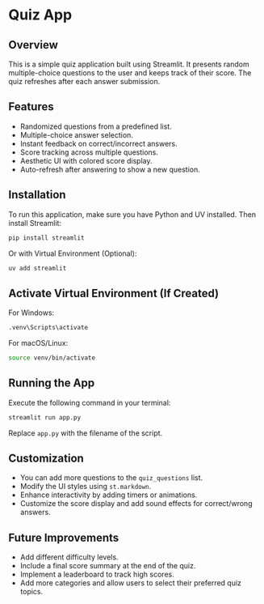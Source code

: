 # Quiz App

## Overview
This is a simple quiz application built using Streamlit. It presents random multiple-choice questions to the user and keeps track of their score. The quiz refreshes after each answer submission.

## Features
- Randomized questions from a predefined list.
- Multiple-choice answer selection.
- Instant feedback on correct/incorrect answers.
- Score tracking across multiple questions.
- Aesthetic UI with colored score display.
- Auto-refresh after answering to show a new question.

## Installation
To run this application, make sure you have Python and UV installed. Then install Streamlit:
```bash
pip install streamlit
```
Or with Virtual Environment (Optional):
```bash
uv add streamlit
```

## Activate Virtual Environment (If Created)
For Windows:
```bash
.venv\Scripts\activate
```
For macOS/Linux:
```bash
source venv/bin/activate
```

## Running the App
Execute the following command in your terminal:
```bash
streamlit run app.py
```
Replace `app.py` with the filename of the script.

## Customization
- You can add more questions to the `quiz_questions` list.
- Modify the UI styles using `st.markdown`.
- Enhance interactivity by adding timers or animations.
- Customize the score display and add sound effects for correct/wrong answers.

## Future Improvements
- Add different difficulty levels.
- Include a final score summary at the end of the quiz.
- Implement a leaderboard to track high scores.
- Add more categories and allow users to select their preferred quiz topics.


